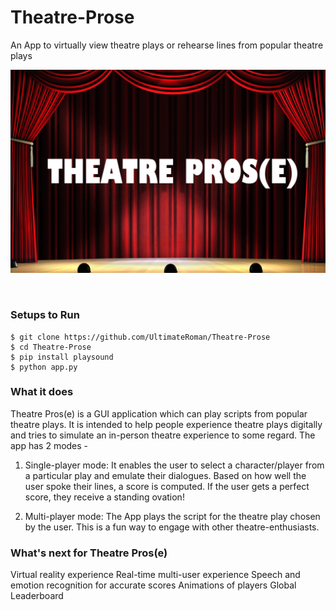 # Theatre-Prose
An App to virtually view theatre plays or rehearse lines from popular theatre plays
 <br/>

![logo](logo.png?raw=true)

<br/>

### Setups to Run

```
$ git clone https://github.com/UltimateRoman/Theatre-Prose
$ cd Theatre-Prose
$ pip install playsound
$ python app.py
```
### What it does

Theatre Pros(e) is a GUI application which can play scripts from popular theatre plays. It is intended to help people experience theatre plays digitally and tries to simulate an in-person theatre experience to some regard. The app has 2 modes -

1) Single-player mode: It enables the user to select a character/player from a particular play and emulate their dialogues. Based on how well the user spoke their lines, a score is computed. If the user gets a perfect score, they receive a standing ovation!

2) Multi-player mode: The App plays the script for the theatre play chosen by the user. This is a fun way to engage with other theatre-enthusiasts.

### What's next for Theatre Pros(e)

Virtual reality experience
Real-time multi-user experience
Speech and emotion recognition for accurate scores
Animations of players
Global Leaderboard
